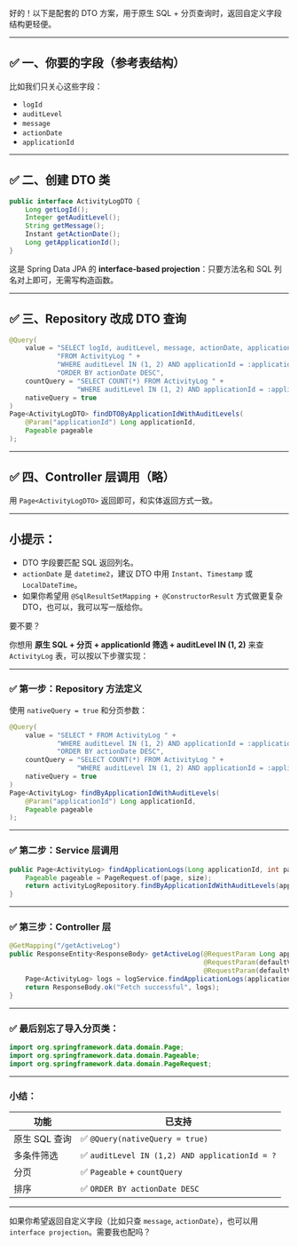 好的！以下是配套的 DTO 方案，用于原生 SQL + 分页查询时，返回自定义字段结构更轻便。

---

## ✅ 一、你要的字段（参考表结构）

比如我们只关心这些字段：

* `logId`
* `auditLevel`
* `message`
* `actionDate`
* `applicationId`

---

## ✅ 二、创建 DTO 类

```java
public interface ActivityLogDTO {
    Long getLogId();
    Integer getAuditLevel();
    String getMessage();
    Instant getActionDate();
    Long getApplicationId();
}
```

这是 Spring Data JPA 的 **interface-based projection**：只要方法名和 SQL 列名对上即可，无需写构造函数。

---

## ✅ 三、Repository 改成 DTO 查询

```java
@Query(
    value = "SELECT logId, auditLevel, message, actionDate, applicationId " +
            "FROM ActivityLog " +
            "WHERE auditLevel IN (1, 2) AND applicationId = :applicationId " +
            "ORDER BY actionDate DESC",
    countQuery = "SELECT COUNT(*) FROM ActivityLog " +
                 "WHERE auditLevel IN (1, 2) AND applicationId = :applicationId",
    nativeQuery = true
)
Page<ActivityLogDTO> findDTOByApplicationIdWithAuditLevels(
    @Param("applicationId") Long applicationId,
    Pageable pageable
);
```

---

## ✅ 四、Controller 层调用（略）

用 `Page<ActivityLogDTO>` 返回即可，和实体返回方式一致。

---

## 小提示：

* DTO 字段要匹配 SQL 返回列名。
* `actionDate` 是 `datetime2`，建议 DTO 中用 `Instant`、`Timestamp` 或 `LocalDateTime`。
* 如果你希望用 `@SqlResultSetMapping + @ConstructorResult` 方式做更复杂 DTO，也可以，我可以写一版给你。

要不要？


你想用 **原生 SQL + 分页 + applicationId 筛选 + auditLevel IN (1, 2)** 来查 `ActivityLog` 表，可以按以下步骤实现：

---

### ✅ 第一步：Repository 方法定义

使用 `nativeQuery = true` 和分页参数：

```java
@Query(
    value = "SELECT * FROM ActivityLog " +
            "WHERE auditLevel IN (1, 2) AND applicationId = :applicationId " +
            "ORDER BY actionDate DESC",
    countQuery = "SELECT COUNT(*) FROM ActivityLog " +
                 "WHERE auditLevel IN (1, 2) AND applicationId = :applicationId",
    nativeQuery = true
)
Page<ActivityLog> findByApplicationIdWithAuditLevels(
    @Param("applicationId") Long applicationId,
    Pageable pageable
);
```

---

### ✅ 第二步：Service 层调用

```java
public Page<ActivityLog> findApplicationLogs(Long applicationId, int page, int size) {
    Pageable pageable = PageRequest.of(page, size);
    return activityLogRepository.findByApplicationIdWithAuditLevels(applicationId, pageable);
}
```

---

### ✅ 第三步：Controller 层

```java
@GetMapping("/getActiveLog")
public ResponseEntity<ResponseBody> getActiveLog(@RequestParam Long applicationId,
                                                 @RequestParam(defaultValue = "0") int page,
                                                 @RequestParam(defaultValue = "10") int size) {
    Page<ActivityLog> logs = logService.findApplicationLogs(applicationId, page, size);
    return ResponseBody.ok("Fetch successful", logs);
}
```

---

### ✅ 最后别忘了导入分页类：

```java
import org.springframework.data.domain.Page;
import org.springframework.data.domain.Pageable;
import org.springframework.data.domain.PageRequest;
```

---

### 小结：

| 功能        | 已支持                                           |
| --------- | --------------------------------------------- |
| 原生 SQL 查询 | ✅ `@Query(nativeQuery = true)`                |
| 多条件筛选     | ✅ `auditLevel IN (1,2) AND applicationId = ?` |
| 分页        | ✅ `Pageable` + `countQuery`                   |
| 排序        | ✅ `ORDER BY actionDate DESC`                  |

---

如果你希望返回自定义字段（比如只查 `message`, `actionDate`），也可以用 `interface projection`。需要我也配吗？


